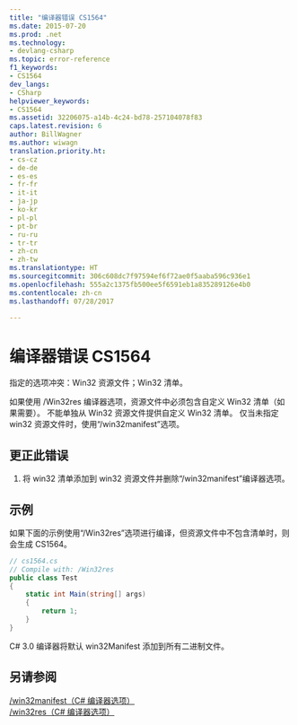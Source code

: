 ```yaml
---
title: "编译器错误 CS1564"
ms.date: 2015-07-20
ms.prod: .net
ms.technology:
- devlang-csharp
ms.topic: error-reference
f1_keywords:
- CS1564
dev_langs:
- CSharp
helpviewer_keywords:
- CS1564
ms.assetid: 32206075-a14b-4c24-bd78-257104078f83
caps.latest.revision: 6
author: BillWagner
ms.author: wiwagn
translation.priority.ht:
- cs-cz
- de-de
- es-es
- fr-fr
- it-it
- ja-jp
- ko-kr
- pl-pl
- pt-br
- ru-ru
- tr-tr
- zh-cn
- zh-tw
ms.translationtype: HT
ms.sourcegitcommit: 306c608dc7f97594ef6f72ae0f5aaba596c936e1
ms.openlocfilehash: 555a2c1375fb500ee5f6591eb1a835289126e4b0
ms.contentlocale: zh-cn
ms.lasthandoff: 07/28/2017

---
```

# <a name="compiler-error-cs1564"></a>编译器错误 CS1564
指定的选项冲突：Win32 资源文件；Win32 清单。  
  
 如果使用 /Win32res 编译器选项，资源文件中必须包含自定义 Win32 清单（如果需要）。 不能单独从 Win32 资源文件提供自定义 Win32 清单。 仅当未指定 win32 资源文件时，使用“/win32manifest”选项。  
  
## <a name="to-correct-this-error"></a>更正此错误  
  
1.  将 win32 清单添加到 win32 资源文件并删除“/win32manifest”编译器选项。  
  
## <a name="example"></a>示例  
 如果下面的示例使用“/Win32res”选项进行编译，但资源文件中不包含清单时，则会生成 CS1564。  
  
```csharp  
// cs1564.cs  
// Compile with: /Win32res  
public class Test  
{  
    static int Main(string[] args)  
    {  
        return 1;  
    }  
}  
```  
  
 C# 3.0 编译器将默认 win32Manifest 添加到所有二进制文件。  
  
## <a name="see-also"></a>另请参阅  
 [/win32manifest（C# 编译器选项）](../../../csharp/language-reference/compiler-options/win32manifest-compiler-option.md)   
 [/win32res（C# 编译器选项）](../../../csharp/language-reference/compiler-options/win32res-compiler-option.md)

